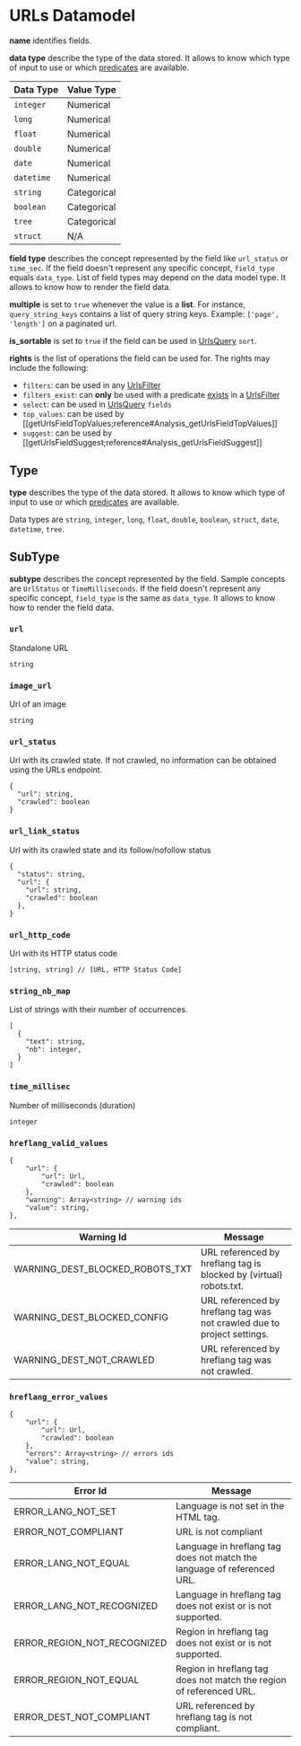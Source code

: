 # URLs Datamodel

**name** identifies fields.

**data type** describe the type of the data stored. It allows to know which type of input to use or which [predicates](#predicates) are available.

Data Type | Value Type
--- | ---
`integer` | Numerical
`long` | Numerical
`float` | Numerical
`double` | Numerical
`date` | Numerical
`datetime` | Numerical
`string` | Categorical
`boolean` | Categorical
`tree` | Categorical
`struct` | N/A

**field type** describes the concept represented by the field like `url_status` or `time_sec`. If the field doesn't represent any specific concept, `field_type` equals `data_type`. List of field types may depend on the data model type. It allows to know how to render the field data.

**multiple** is set to `true` whenever the value is a **list**. For instance, `query_string_keys` contains a list of query string keys. Example: `['page', 'length']` on a paginated url.

**is_sortable** is set to `true` if the field can be used in [UrlsQuery](#urlsquery) `sort`.

**rights** is the list of operations the field can be used for. The rights may include the following:
- `filters`: can be used in any [UrlsFilter](#urlsfilter)
- `filters_exist`: can **only** be used with a predicate [exists](#exists-predicate) in a [UrlsFilter](#urlsfilter)
- `select`: can be used in [UrlsQuery](#urlsquery) `fields`
- `top_values`: can be used by [[getUrlsFieldTopValues;reference#Analysis_getUrlsFieldTopValues]]
- `suggest`: can be used by [[getUrlsFieldSuggest;reference#Analysis_getUrlsFieldSuggest]]


## Type

**type** describes the type of the data stored. It allows to know which type of input to use or which [predicates](#predicates) are available.

Data types are `string`, `integer`, `long`, `float`, `double`, `boolean`, `struct`, `date`, `datetime`, `tree`.


## SubType

**subtype** describes the concept represented by the field. Sample concepts are `UrlStatus` or `TimeMilliseconds`. If the field doesn't represent any specific concept, `field_type` is the same as `data_type`. It allows to know how to render the field data.


### `url`
Standalone URL
```JS
string
```

### `image_url`
Url of an image
```JS
string
```

### `url_status`
Url with its crawled state. If not crawled, no information can be obtained using the URLs endpoint.
```JS
{
  "url": string,
  "crawled": boolean
}
```

### `url_link_status`
Url with its crawled state and its follow/nofollow status
```JS
{
  "status": string,
  "url": {
    "url": string,
    "crawled": boolean
  },
}
```

### `url_http_code`
Url with its HTTP status code
```JS
[string, string] // [URL, HTTP Status Code]
```

### `string_nb_map`
List of strings with their number of occurrences.
```JS
[
  {
    "text": string,
    "nb": integer,
  }
]
```

### `time_millisec`
Number of milliseconds (duration)
```JS
integer
```

### `hreflang_valid_values`

```JS
{
    "url": {
        "url": Url,
        "crawled": boolean
    },
    "warning": Array<string> // warning ids
    "value": string,
},
```

Warning Id | Message
--- | ---
WARNING_DEST_BLOCKED_ROBOTS_TXT | URL referenced by hreflang tag is blocked by (virtual) robots.txt.
WARNING_DEST_BLOCKED_CONFIG | URL referenced by hreflang tag was not crawled due to project settings.
WARNING_DEST_NOT_CRAWLED | URL referenced by hreflang tag was not crawled.

### `hreflang_error_values`

```JS
{
    "url": {
        "url": Url,
        "crawled": boolean
    },
    "errors": Array<string> // errors ids
    "value": string,
},
```

Error Id | Message
--- | ---
ERROR_LANG_NOT_SET | Language is not set in the HTML tag.
ERROR_NOT_COMPLIANT | URL is not compliant
ERROR_LANG_NOT_EQUAL | Language in hreflang tag does not match the language of referenced URL.
ERROR_LANG_NOT_RECOGNIZED | Language in hreflang tag does not exist or is not supported.
ERROR_REGION_NOT_RECOGNIZED | Region in hreflang tag does not exist or is not supported.
ERROR_REGION_NOT_EQUAL | Region in hreflang tag does not match the region of referenced URL.
ERROR_DEST_NOT_COMPLIANT | URL referenced by hreflang tag is not compliant.
